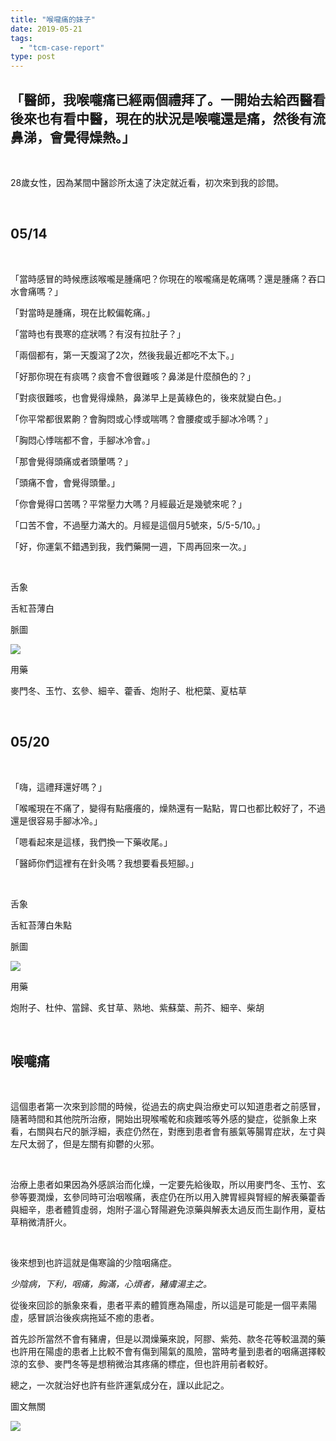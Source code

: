 ```yaml
---
title: "喉嚨痛的妹子"
date: 2019-05-21
tags: 
  - "tcm-case-report"
type: post
---
```


## 「醫師，我喉嚨痛已經兩個禮拜了。一開始去給西醫看後來也有看中醫，現在的狀況是喉嚨還是痛，然後有流鼻涕，會覺得燥熱。」

 

28歲女性，因為某間中醫診所太遠了決定就近看，初次來到我的診間。

 

## 05/14

 

「當時感冒的時候應該喉嚨是腫痛吧？你現在的喉嚨痛是乾痛嗎？還是腫痛？吞口水會痛嗎？」

「對當時是腫痛，現在比較偏乾痛。」

「當時也有畏寒的症狀嗎？有沒有拉肚子？」

「兩個都有，第一天腹瀉了2次，然後我最近都吃不太下。」

「好那你現在有痰嗎？痰會不會很難咳？鼻涕是什麼顏色的？」

「對痰很難咳，也會覺得燥熱，鼻涕早上是黃綠色的，後來就變白色。」

「你平常都很累齁？會胸悶或心悸或喘嗎？會腰痠或手腳冰冷嗎？」

「胸悶心悸喘都不會，手腳冰冷會。」

「那會覺得頭痛或者頭暈嗎？」

「頭痛不會，會覺得頭暈。」

「你會覺得口苦嗎？平常壓力大嗎？月經最近是幾號來呢？」

「口苦不會，不過壓力滿大的。月經是這個月5號來，5/5-5/10。」

「好，你運氣不錯遇到我，我們藥開一週，下周再回來一次。」

 

舌象

舌紅苔薄白

脈圖

![](/images/uploads/1277080514-300x212.png)

用藥

麥門冬、玉竹、玄參、細辛、藿香、炮附子、枇杷葉、夏枯草

 

## 05/20

 

「嗨，這禮拜還好嗎？」

「喉嚨現在不痛了，變得有點癢癢的，燥熱還有一點點，胃口也都比較好了，不過還是很容易手腳冰冷。」

「嗯看起來是這樣，我們換一下藥收尾。」

「醫師你們這裡有在針灸嗎？我想要看長短腳。」

 

舌象

舌紅苔薄白朱點

脈圖

![](/images/uploads/1277080520-300x212.png)

用藥

炮附子、杜仲、當歸、炙甘草、熟地、紫蘇葉、荊芥、細辛、柴胡

 

## 喉嚨痛

 

這個患者第一次來到診間的時候，從過去的病史與治療史可以知道患者之前感冒，隨著時間和其他院所治療，開始出現喉嚨乾和痰難咳等外感的變症，從脈象上來看，右關與右尺的脈浮細，表症仍然在，對應到患者會有脹氣等腸胃症狀，左寸與左尺太弱了，但是左關有抑鬱的火邪。

 

治療上患者如果因為外感誤治而化燥，一定要先給後取，所以用麥門冬、玉竹、玄參等要潤燥，玄參同時可治咽喉痛，表症仍在所以用入脾胃經與腎經的解表藥藿香與細辛，患者體質虛弱，炮附子溫心腎陽避免涼藥與解表太過反而生副作用，夏枯草稍微清肝火。

 

後來想到也許這就是傷寒論的少陰咽痛症。

_少陰病，下利，咽痛，胸滿，心煩者，豬膚湯主之。_

從後來回診的脈象來看，患者平素的體質應為陽虛，所以這是可能是一個平素陽虛，感冒誤治後疾病拖延不癒的患者。

首先診所當然不會有豬膚，但是以潤燥藥來說，阿膠、紫苑、款冬花等較溫潤的藥也許用在陽虛的患者上比較不會有傷到陽氣的風險，當時考量到患者的咽痛選擇較涼的玄參、麥門冬等是想稍微治其疼痛的標症，但也許用前者較好。

總之，一次就治好也許有些許運氣成分在，謹以此記之。

圖文無關

![](/images/uploads/got-300x169.jpg)
